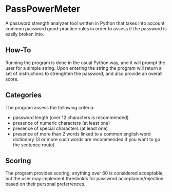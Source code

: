 # PassPowerMeter
A password strength analyzer tool written in Python that takes into account common password good-practice rules in order to assess if the password is easily broken into. 

## How-To
Running the program is done in the usual Python way, and it will prompt the user for a simple string. Upon entering the string the program will return a set of instructions to strenghten the password, and also provide an overall score.

## Categories
The program assess the following criteria:
  - password length (over 12 characters is recommended)
  - presence of numeric characters (at least one)
  - presence of special characters (at least one)
  - presence of more than 2 words linked to a common english word dictionary (3 or more such words are recommended if you want to go the sentence route)


## Scoring 
The program provides scoring, anything over 60 is considered acceptable, but the user may implement thresholds for password acceptance/rejection based on their personal preferrences.
